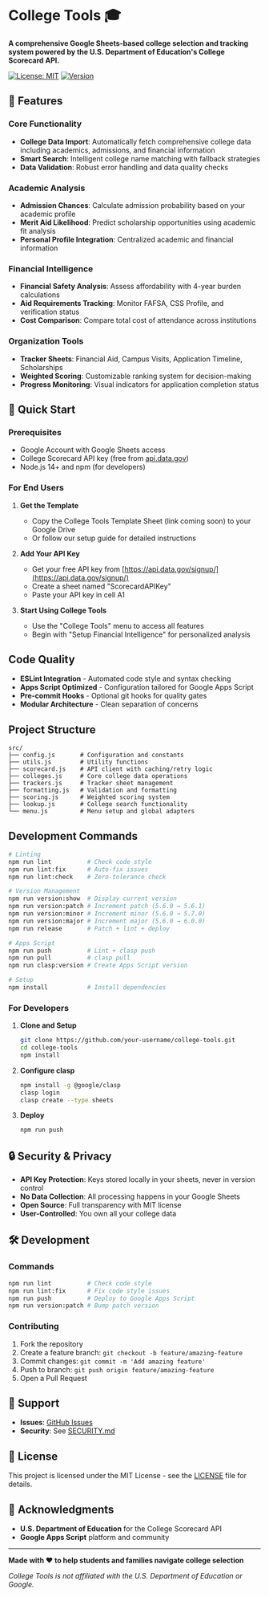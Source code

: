 # College Tools 🎓

**A comprehensive Google Sheets-based college selection and tracking system powered by the U.S. Department of Education's College Scorecard API.**

[![License: MIT](https://img.shields.io/badge/License-MIT-yellow.svg)](https://opensource.org/licenses/MIT)
[![Version](https://img.shields.io/badge/version-1.1.0-blue.svg)](https://github.com/your-username/college-tools)

## 🌟 Features

### **Core Functionality**
- **College Data Import**: Automatically fetch comprehensive college data including academics, admissions, and financial information
- **Smart Search**: Intelligent college name matching with fallback strategies
- **Data Validation**: Robust error handling and data quality checks

### **Academic Analysis**
- **Admission Chances**: Calculate admission probability based on your academic profile
- **Merit Aid Likelihood**: Predict scholarship opportunities using academic fit analysis
- **Personal Profile Integration**: Centralized academic and financial information

### **Financial Intelligence**
- **Financial Safety Analysis**: Assess affordability with 4-year burden calculations
- **Aid Requirements Tracking**: Monitor FAFSA, CSS Profile, and verification status
- **Cost Comparison**: Compare total cost of attendance across institutions

### **Organization Tools**
- **Tracker Sheets**: Financial Aid, Campus Visits, Application Timeline, Scholarships
- **Weighted Scoring**: Customizable ranking system for decision-making
- **Progress Monitoring**: Visual indicators for application completion status

## 🚀 Quick Start

### Prerequisites
- Google Account with Google Sheets access
- College Scorecard API key (free from [api.data.gov](https://api.data.gov/signup/))
- Node.js 14+ and npm (for developers)

### For End Users

1. **Get the Template**
   - Copy the College Tools Template Sheet (link coming soon) to your Google Drive
   - Or follow our setup guide for detailed instructions

2. **Add Your API Key**
   - Get your free API key from [https://api.data.gov/signup/](https://api.data.gov/signup/)
   - Create a sheet named "ScorecardAPIKey"
   - Paste your API key in cell A1

3. **Start Using College Tools**
   - Use the "College Tools" menu to access all features
   - Begin with "Setup Financial Intelligence" for personalized analysis

## Code Quality

- **ESLint Integration** - Automated code style and syntax checking
- **Apps Script Optimized** - Configuration tailored for Google Apps Script
- **Pre-commit Hooks** - Optional git hooks for quality gates
- **Modular Architecture** - Clean separation of concerns

## Project Structure

```
src/
├── config.js       # Configuration and constants
├── utils.js        # Utility functions
├── scorecard.js    # API client with caching/retry logic
├── colleges.js     # Core college data operations
├── trackers.js     # Tracker sheet management
├── formatting.js   # Validation and formatting
├── scoring.js      # Weighted scoring system
├── lookup.js       # College search functionality
└── menu.js         # Menu setup and global adapters
```

## Development Commands

```bash
# Linting
npm run lint          # Check code style
npm run lint:fix      # Auto-fix issues
npm run lint:check    # Zero-tolerance check

# Version Management
npm run version:show  # Display current version
npm run version:patch # Increment patch (5.6.0 → 5.6.1)
npm run version:minor # Increment minor (5.6.0 → 5.7.0)
npm run version:major # Increment major (5.6.0 → 6.0.0)
npm run release       # Patch + lint + deploy

# Apps Script
npm run push          # Lint + clasp push
npm run pull          # clasp pull
npm run clasp:version # Create Apps Script version

# Setup
npm install           # Install dependencies
```

### For Developers

1. **Clone and Setup**
   ```bash
   git clone https://github.com/your-username/college-tools.git
   cd college-tools
   npm install
   ```

2. **Configure clasp**
   ```bash
   npm install -g @google/clasp
   clasp login
   clasp create --type sheets
   ```

3. **Deploy**
   ```bash
   npm run push
   ```

## 🔒 Security & Privacy

- **API Key Protection**: Keys stored locally in your sheets, never in version control
- **No Data Collection**: All processing happens in your Google Sheets
- **Open Source**: Full transparency with MIT license
- **User-Controlled**: You own all your college data

## 🛠️ Development

### Commands

```bash
npm run lint          # Check code style
npm run lint:fix      # Fix code style issues
npm run push          # Deploy to Google Apps Script
npm run version:patch # Bump patch version
```

### Contributing

1. Fork the repository
2. Create a feature branch: `git checkout -b feature/amazing-feature`
3. Commit changes: `git commit -m 'Add amazing feature'`
4. Push to branch: `git push origin feature/amazing-feature`
5. Open a Pull Request

## 🐛 Support

- **Issues**: [GitHub Issues](https://github.com/your-username/college-tools/issues)
- **Security**: See [SECURITY.md](SECURITY.md)

## 📄 License

This project is licensed under the MIT License - see the [LICENSE](LICENSE) file for details.

## 🙏 Acknowledgments

- **U.S. Department of Education** for the College Scorecard API
- **Google Apps Script** platform and community

---

**Made with ❤️ to help students and families navigate college selection**

*College Tools is not affiliated with the U.S. Department of Education or Google.*